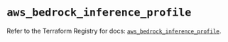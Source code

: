 # `aws_bedrock_inference_profile`

Refer to the Terraform Registry for docs: [`aws_bedrock_inference_profile`](https://registry.terraform.io/providers/hashicorp/aws/5.91.0/docs/resources/bedrock_inference_profile).
